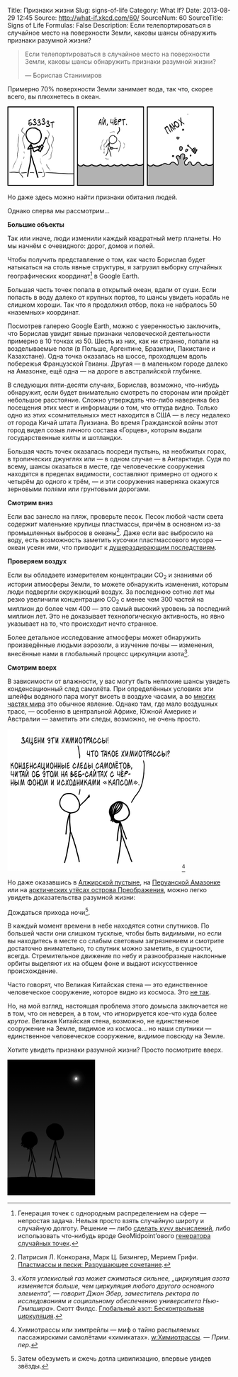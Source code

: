 Title: Признаки жизни
Slug: signs-of-life
Category: What If?
Date: 2013-08-29 12:45
Source: http://what-if.xkcd.com/60/
SourceNum: 60
SourceTitle: Signs of Life
Formulas: False
Description: Если телепортироваться в случайное место на поверхности Земли, каковы шансы обнаружить признаки разумной жизни?

> Если телепортироваться в случайное место на поверхности Земли, каковы шансы обнаружить признаки разумной жизни?
>
> — Борислав Станимиров

Примерно 70% поверхности Земли занимает вода, так что, скорее всего, вы плюхнетесь в океан.

![](/uploads/060-signs-of-life/sample_sploosh_ru.png "Потом акула укусит коробку телепорта и вдруг обнаружит себя в бассейне с исскуственными волнами, находящемся в Техасском аквапарке.")

Но даже здесь можно найти признаки обитания людей.

Однако сперва мы рассмотрим…

**Большие объекты**

Так или иначе, люди изменили каждый квадратный метр планеты. Но мы начнём с очевидного: дорог, домов и полей.

Чтобы получить представление о том, как часто Борислав будет натыкаться на столь явные структуры, я загрузил выборку случайных географических координат[^1] в Google Earth.

Большая часть точек попала в открытый океан, вдали от суши. Если попасть в воду далеко от крупных портов, то шансы увидеть корабль не слишком хороши. Так что я продолжил отбор, пока не набралось 50 «наземных» координат.

Посмотрев галерею Google Earth, можно с уверенностью заключить, что Борислав увидит явные признаки человеческой деятельности примерно в 10 точках из 50. Шесть из них, как ни странно, попали на возделываемые поля (в Польше, Аргентине, Бразилии, Пакистане и Казахстане). Одна точка оказалась на шоссе, проходящем вдоль побережья Французской Гвианы. Другая — в маленьком городе далеко на Амазонке, ещё одна — на дороге в австралийской глубинке.

В следующих пяти-десяти случаях, Борислав, возможно, что-нибудь обнаружит, если будет внимательно смотреть по сторонам или пройдёт небольшое расстояние. Сложно утверждать что-либо наверняка без посещения этих мест и информации о том, что оттуда видно. Только одно из этих «сомнительных» мест находится в США — в лесу недалеко от города Кичай штата Луизиана. Во время Гражданской войны этот город видел созыв личного состава «Горцев», которым выдали государственные килты и шотландки.

Большая часть точек оказалась посреди пустынь, на необжитых горах, в тропических джунглях или — в одном случае — в Антарктиде. Судя по всему, шансы оказаться в месте, где человеческие сооружения находятся в пределах видимости, составляют примерно от одного к четырём до одного к трём, — и эти сооружения наверняка окажутся зерновыми полями или грунтовыми дорогами.

**Смотрим вниз**

Если вас занесло на пляж, проверьте песок. Песок любой части света содержит маленькие крупицы пластмассы, причём в основном из-за промышленных выбросов в океаны[^2]. Даже если вас выбросило на воду, есть возможность заметить кусочки пластмассового мусора — океан усеян ими, что приводит к [душераздирающим последствиям](http://blogs.scientificamerican.com/observations/2009/11/11/intolerable-beauty-plastic-garbage-kills-the-albatross/).

**Проверяем воздух**

Если вы обладаете измерителем концентрации CO<sub>2</sub> и знаниями об истории атмосферы Земли, то можете обнаружить изменения, которым люди подвергли окружающий воздух. За последнюю сотню лет мы резко увеличили концентрацию CO<sub>2</sub> с менее чем 300 частей на миллион до более чем 400 — это самый высокий уровень за последний миллион лет. Это не доказывает технологическую активность, но явно указывает на то, что происходит нечто странное.

Более детальное исследование атмосферы может обнаружить произведённые людьми аэрозоли, а изучение почвы — изменения, внесённые нами в глобальный процесс циркуляции азота[^3].

**Смотрим вверх**

В зависимости от влажности, у вас могут быть неплохие шансы увидеть конденсационный след самолёта. При определённых условиях эти шлейфы водяного пара могут висеть в воздухе часами, а во [многих частях мира](http://contrailscience.com/map/) это обычное явление. Однако там, где мало воздушных трасс, — особенно в центральной Африке, Южной Америке и Австралии — заметить эти следы, возможно, не очень просто.

![](/uploads/060-signs-of-life/sample_chemtrails_ru.png "")
[^4]

Но даже оказавшись в [Алжирской пустыне](http://www.panoramio.com/photo_explorer#view=photo&amp;position=51&amp;with_photo_id=33928392&amp;order=date_desc&amp;user=4349822), на [Перуанской Амазонке](http://www.panoramio.com/photo_explorer#view=photo&amp;position=4&amp;with_photo_id=3285987&amp;order=date_desc&amp;user=36948) или на [арктических утёсах острова Преображения](http://www.panoramio.com/photo_explorer#view=photo&amp;position=108&amp;with_photo_id=10214089&amp;order=date_desc&amp;user=1567433), можно легко увидеть доказательства разумной жизни:

Дождаться прихода ночи[^5].

В каждый момент времени в небе находятся сотни спутников. По большей части они слишком тусклые, чтобы быть видимыми, но если вы находитесь в месте со слабым световым загрязнением и смотрите достаточно внимательно, то спутник можно заметить, в сущности, всегда. Стремительное движение по небу и разнообразные наклонные орбиты выделяют их на общем фоне и выдают искусственное происхождение.

Часто говорят, что Великая Китайская стена — это единственное человеческое сооружение, которое видно из космоса. Это [не так](http://www.universetoday.com/25364/can-you-see-the-great-wall-of-china-from-space/).

Но, на мой взгляд, настоящая проблема этого домысла заключается не в том, что он неверен, а в том, что игнорируется кое-что куда более _крутое_. Великая Китайская стена, возможно, не единственное сооружение на Земле, видимое из космоса… но наши спутники — единственное человеческое сооружение, видимое повсюду на Земле.

Хотите увидеть признаки разумной жизни? Просто посмотрите вверх.

![](/uploads/060-signs-of-life/sample_stars.png "Вы не можете увидеть Великую Китайскую стену с космической станции… но вы можете увидеть космическую станцию с Великой Китайской стены. И довольно отчётливо.")

[^1]: Генерация точек с однородным распределением на сфере — непростая задача. Нельзя просто взять случайную широту и случайную долготу. Решение — либо [сделать кучу вычислений](http://en.wikipedia.org/wiki/N-sphere#Generating_random_points), либо использовать что-нибудь вроде GeoMidpoint’ового [генератора случайных точек](http://www.geomidpoint.com/random/).
[^2]: Патрисия Л. Конкорана, Марк Ц. Бизингер, Мерием Грифи. [Пластмассы и пески: Разрушающее сочетание](http://www.surfacesciencewestern.com/pdf/0909_mpb09_biesinger.pdf).
[^3]: _«Хотя углекислый газ может сжиматься сильнее, „циркуляция азота изменяется больше, чем циркуляция любого другого основного элемента“, — говорит Джон Эбер, заместитель ректора по исследованиям и социальному обеспечению университета Нью-Гэмпшира»_. Скотт Филдс. [Глобальный азот: Бесконтрольная циркуляция](http://www.ncbi.nlm.nih.gov/pmc/articles/PMC1247398/).
[^4]: Химиотрассы или химтрейлы — миф о тайно распыляемых пассажирскими самолётами «химикатах». [w:Химиотрассы](http://ru.wikipedia.org/wiki/Химиотрассы). — *Прим. пер.*
[^5]: Затем обезуметь и сжечь дотла цивилизацию, впервые увидев звёзды.
